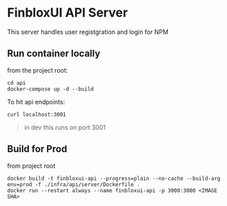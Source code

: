 # FinbloxUI API Server

This server handles user registgration and login for NPM

## Run container locally

from the project root:

```shell
cd api
docker-compose up -d --build
```

To hit api endpoints:

```shell
curl localhost:3001
```
> in dev this runs on port 3001

## Build for Prod

from project root

```shell
docker build -t finbloxui-api --progress=plain --no-cache --build-arg env=prod -f ./infra/api/server/Dockerfile .
docker run --restart always --name finbloxui-api -p 3000:3000 <IMAGE SHA>
```
